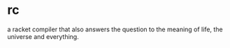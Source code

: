 # rc
a racket compiler that also answers the question to the meaning of life, the universe and everything.